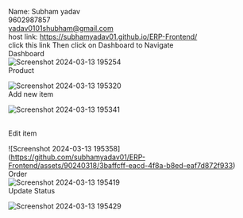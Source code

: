 Name: Subham yadav<br>
9602987857<br>
yadav0101shubham@gmail.com<br>
host link: https://subhamyadav01.github.io/ERP-Frontend/ <br> click this link Then click on Dashboard to Navigate <br>
Dashboard <br>
![Screenshot 2024-03-13 195254](https://github.com/subhamyadav01/ERP-Frontend/assets/90240318/0702c74b-1327-47ff-a73b-e05d39d1867e)
<br>
Product<br>


![Screenshot 2024-03-13 195320](https://github.com/subhamyadav01/ERP-Frontend/assets/90240318/4ec31849-f045-447c-add8-a88140c0228b)
<br>
Add new item <br>

![Screenshot 2024-03-13 195341](https://github.com/subhamyadav01/ERP-Frontend/assets/90240318/a45ff3c9-e05a-410f-b826-049520ecce38)

<br>
Edit item <br>

![Screenshot 2024-03-13 195358]
(https://github.com/subhamyadav01/ERP-Frontend/assets/90240318/3baffcff-eacd-4f8a-b8ed-eaf7d872f933)
<br>
Order<br>
![Screenshot 2024-03-13 195419](https://github.com/subhamyadav01/ERP-Frontend/assets/90240318/c62df301-43c2-4199-9b0a-b00bc3debbe7)
<br>
Update Status <br>


![Screenshot 2024-03-13 195429](https://github.com/subhamyadav01/ERP-Frontend/assets/90240318/70efa123-41bd-42a1-bcaf-cd847a5c84bc)

